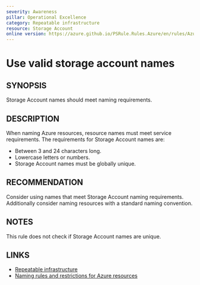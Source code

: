 ```yaml
---
severity: Awareness
pillar: Operational Excellence
category: Repeatable infrastructure
resource: Storage Account
online version: https://azure.github.io/PSRule.Rules.Azure/en/rules/Azure.Storage.Name/
---
```


# Use valid storage account names

## SYNOPSIS

Storage Account names should meet naming requirements.

## DESCRIPTION

When naming Azure resources, resource names must meet service requirements.
The requirements for Storage Account names are:

- Between 3 and 24 characters long.
- Lowercase letters or numbers.
- Storage Account names must be globally unique.

## RECOMMENDATION

Consider using names that meet Storage Account naming requirements.
Additionally consider naming resources with a standard naming convention.

## NOTES

This rule does not check if Storage Account names are unique.

## LINKS

- [Repeatable infrastructure](https://docs.microsoft.com/azure/architecture/framework/devops/automation-infrastructure)
- [Naming rules and restrictions for Azure resources](https://docs.microsoft.com/azure/azure-resource-manager/management/resource-name-rules)

